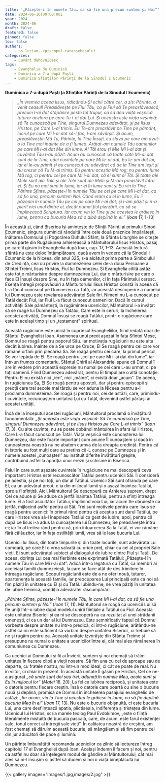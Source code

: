 ```yaml
---
title: '„Păzește-i în numele Tău… ca să fie una precum suntem și Noi”'
date: 2024-06-16T00:00:00Z
year: 2024
month: 2024-06
draft: false
featured: false
pinned: false
toc: false
authors:
    - ps-lucian--episcopul-caransebesului
categories:
    - Cuvânt duhovnicesc
tags:
    - Evanghelia de Duminică
    - Duminica a 7-a după Paști
    - Duminica Sfinților Părinți de la Sinodul I Ecumenic 
---
```

**Duminica a 7-a după Paști (a Sfinților Părinți de la Sinodul I Ecumenic)**

> _„În vremea aceea Iisus, ridicându-Și ochii către cer, a zis: Părinte, a venit ceasul! Preaslăvește pe Fiul Tău, ca și Fiul să Te preaslăvească, precum I-ai dat stăpânire peste tot trupul, ca să dea viață veșnică tuturor acelora pe care Tu i-ai dat Lui. Și aceasta este viața veșnică: să Te cunoască pe Tine, singurul Dumnezeu adevărat, și pe Iisus Hristos, pe Care L-ai trimis. Eu Te-am preaslăvit pe Tine pe pământ; lucrul pe care Mi l-ai dat să-l fac, l-am săvârșit. Și acum, preaslăvește-Mă Tu, Părinte, la Tine Însuți, cu slava pe care am avut-o la Tine mai înainte de a fi lumea. Arătat-am numele Tău oamenilor pe care Mi i-ai dat Mie din lume. Ai Tăi erau și Mie Mi i-ai dat și cuvântul Tău l-au păzit. Acum au cunoscut că toate câte Mi-ai dat sunt de la Tine, căci cuvintele pe care Mi le-ai dat, Eu le-am dat lor, iar ei le-au primit și au cunoscut cu adevărat că de la Tine am ieșit și au crezut că Tu M-ai trimis. Eu pentru aceștia Mă rog; nu pentru lume Mă rog, ci pentru cei pe care Mi i-ai dat, că ei sunt ai Tăi. Și toate ale Mele sunt ale Tale și ale Tale sunt ale Mele și M-am preaslăvit întru ei. Și Eu nu mai sunt în lume, iar ei în lume sunt și Eu vin la Tine. Părinte Sfinte, păzește-i în numele Tău pe cei pe care Mi i-ai dat, ca să fie una, precum suntem Noi. Când eram cu ei în lume, Eu îi păzeam în numele Tău pe cei pe care Mi i-ai dat; și i-am păzit și n-a pierit nici unul dintre ei, decât numai fiul pierzării, ca să se împlinească Scriptura. Iar acum vin la Tine și pe acestea le grăiesc în lume, pentru ca bucuria Mea să o aibă deplină în ei.”_ (**_Ioan_ 17, 1-13**)

În această zi, când Biserica își amintește de Sfinții Părinți ai primului Sinod Ecumenic, singura duminică rânduită între cele două praznice împărătești, Înălțarea Domnului și Pogorârea Duhului Sfânt, la Sfânta Liturghie se citește prima parte din Rugăciunea arhierească a Mântuitorului Iisus Hristos, pasaj pe care îl găsim în Evanghelia după Ioan, cap. 17, 1-13. Această lectură sfântă nu este deloc întâmplătoare, dacă avem în vedere că la Sinodul I Ecumenic de la Niceea, din anul 325, s-a alcătuit prima parte a Simbolului de Credință, cea cu privire la dumnezeirea celei de-a doua Persoane a Sfintei Treimi, Iisus Hristos, Fiul lui Dumnezeu. Și Evanghelia citită astăzi este tot o mărturisire despre dumnezeirea Lui, dar o mărturisire pe care o face El Însuși despre Sine, nu în fața oamenilor, ci în fața Părintelui ceresc. Esența întregii propovăduiri a Mântuitorului Iisus Hristos constă în aceea că L-a făcut cunoscut pe Dumnezeu ca Tată, iar această descoperire a numelui lui Dumnezeu este revelarea adevăratei Sale firi. Nimeni nu L-a cunoscut pe Tatăl decât Fiul, iar Fiul L-a făcut cunoscut oamenilor. Dacă în cursul activității Sale pământești, la rugămintea ucenicilor, Mântuitorul i-a învățat să se roage lui Dumnezeu ca Tatălui, Care este în ceruri, la încheierea acestei activități, Domnul Însuși se roagă Tatălui, printr-o rugăciune care este în același timp și un „testament” spiritual.

Această rugăciune este unică în cuprinsul Evangheliilor, fiind redată doar de Sfântul Evanghelist Ioan. Asemenea unui preot așezat în fața Sfintei Mese, Domnul se roagă pentru poporul Său. Iar motivația rugăciunii nu este alta decât iubirea. Înainte de a Se urca pe Cruce, El Se roagă pentru cei care vor rămâne orfani prin plecarea Sa. Se roagă pentru cei care, la primul pericol, Se vor lepăda de El. Se roagă pentru „cei pe care Mi i-ai dat din lume”, iar într-un frumos comentariu, Sfântul Chiril al Alexandriei spune că Domnul îi are în vedere prin această expresie nu numai pe cei care L-au urmat, ci pe toți oamenii. Fiind Dumnezeu adevărat, pentru El timpul are o altă conotație. Pentru El nu există nici „ieri”, nici „mâine”, ci există doar „acum”. De aceea, în rugăciunea Sa, El Se roagă pentru apostoli, dar și pentru episcopii și preoții care trei secole mai târziu se vor aduna la Niceea pentru a-I proclama dumnezeirea. Se roagă și pentru noi, cei de astăzi, care, primindu-I cuvintele, recunoaștem unitatea Lui cu Tatăl, devenind astfel părtași ai acestei unități.

Încă de la începutul acestei rugăciuni, Mântuitorul proclamă o învățătură fundamentală: _„Și aceasta este viața veșnică: Să Te cunoască pe Tine, singurul Dumnezeu adevărat, și pe Iisus Hristos pe Care L-ai trimis”_ (_Ioan_ 17, 3). Cu alte cuvinte, nu se poate dobândi mântuirea în afara lui Hristos, Care L-a făcut cunoscut pe Tatăl. Viața veșnică este cunoașterea lui Dumnezeu, dar este foarte important cum anume Îl cunoaștem și dacă în cunoașterea noastră nu ne abatem cumva de la dreapta credință. Pentru că în istorie au fost mulți care au pretins că-L cunosc pe Dumnezeu și în numele acestei „cunoașteri” au instituit diferite învățături greșite, contribuind astfel la apariția unor erezii și schisme în Biserică.

Felul în care sunt așezate cuvintele în rugăciune ne mai descoperă ceva important: Hristos este recunoscător Tatălui pentru ucenicii Săi. Îi consideră pe aceștia, și pe noi toți, un dar al Tatălui. Ucenicii Săi sunt ofranda pe care El, ca un adevărat preot, o ia din mijlocul lumii și o așază înaintea Tatălui, spre a fi sfințită. Aici, Mântuitorul Se descoperă ca Arhiereu suprem, drept Cel ce aduce și Se aduce ca jertfă înaintea Tatălui, pentru a sfinți întreaga lume. El a fost ascultător Tatălui, împlinind voia Lui, iar acum Se dăruiește ca jertfă, mijlocind astfel pentru ai Săi. Trei sunt motivele pentru care Iisus se roagă pentru ucenici: în primul rând pentru că aceștia sunt darul Tatălui, pe care Hristos vrea să-l înapoieze Tatălui ca gest de iubire; apoi, pentru că după ce Iisus i-a adus la cunoașterea lui Dumnezeu, Se preaslăvește întru ei; iar în al treilea rând pentru că, prin întoarcerea Sa la Tatăl, ei vor rămâne fără călăuzitor, iar în fața ostilității lumii, vrea să le lase bucuria Lui.

Ucenicii lui Iisus, din toate timpurile și din toate locurile, sunt adevărata Lui comoară, pe care El o vrea salvată cu orice preț, chiar cu cel al propriei Sale vieți. Ei sunt adevăratul subiect al dialogului de iubire dintre Fiul și Tatăl. De aceea, dorința Lui cea mai fierbinte este exprimată Tatălui: „Păzește-i în numele Tău în care Mi i-ai dat”. Adică într-o legătură cu Tatăl, ca membri ai aceleiași familii dumnezeiești, la care se face atât de des trimitere în întreaga rugăciune. Scopul rugăciunii este de a ne oferi nouă, tuturor, apartenența la această familie, iar preocuparea Lui principală este ca noi să fim păziți în unitatea cu El și cu Tatăl. Iubindu-ne, ne vrea păziți în unitatea de iubire treimică, condiția adevăratei răscumpărări.

_„Părinte Sfinte, păzește-i în numele Tău, în care Mi i-ai dat, ca să fie una precum suntem și Noi”_ (_Ioan_ 17, 11). Mântuitorul se roagă ca ucenicii Lui să fie uniți într-o iubire după modelul unirii ființiale a Tatălui cu Fiul. Aceasta este unitatea Bisericii și ea ni se descoperă nu ca rezultat al unei strădanii omenești, ci ca un dar al lui Dumnezeu. Este semnificativ faptul că Domnul vorbește despre unitate nu într-o predică, ci într-o rugăciune, arătându-ne astfel că nu este suficient să vorbim despre unitatea Bisericii, ci trebuie să ne și rugăm pentru ea. Această unitate izvorăște din Sfânta Treime și presupune nu numai o unitate a ucenicilor între ei, cât mai ales rămânerea în comuniunea cu Dumnezeu.

Ca ucenici ai Domnului și fii ai Învierii, suntem și noi chemați să trăim unitatea în fiecare clipă a vieții noastre. Să fim una cu cel de aproape sau de departe, cu fratele nostru, nu într-un mod ideal, ci cât se poate de real. Nu în viitor, ci chiar în prezent. În această unitate Îl găsim pe Hristos, Cel ce ne-a asigurat _„că unde sunt doi sau trei, adunați în numele Meu, acolo sunt și Eu în mijlocul lor”_ (_Matei_ 18, 20). La fel ca iubirea reciprocă, și unitatea este o datorie pentru fiecare creștin. Însă o datorie care poartă cu sine o bucurie nouă și deplină, promisă de Domnul în încheierea pasajului evanghelic de astăzi: _„Iar acum, vin la Tine și acestea le grăiesc în lume, ca să fie deplină bucuria Mea în ei”_ (_Ioan_ 17, 13). Nu este o bucurie obișnuită, ci este bucuria Lui, una care desființează apatia, plictiseala, indiferența și tristețea din lume. Ucenicul lui Hristos, scria marele teolog Paul Evdokimov, „este o ființă literalmente mistuită de bucuria pascală, care, de acum, este farul existenței sale, tonul corect al întregii sale vieți”. În calitatea noastră de creștini, am fost chemați să dăruim această bucurie, să mângâiem și să fim pentru cei din jur aducători de pace și lumină.

Un părinte îmbunătățit recomanda ucenicilor ca zilnic să lectureze întreg capitolul 17 al Evangheliei după Ioan. Același îndemn îl facem și noi, pentru ca astfel nu doar să înțelegem modul de gândire al Mântuitorului, cât mai ales să ni-l însușim și astfel să ducem și noi o viață bineplăcută lui Dumnezeu.

{{< gallery images="images/1.jpg,images/2.jpg" >}}
